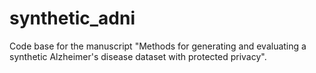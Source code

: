 # synthetic_adni
Code base for the manuscript "Methods for generating and evaluating a synthetic Alzheimer's disease dataset with protected privacy".
